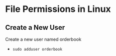 # File Permissions in Linux

## Create a New User
Create a new user named orderbook
- `sudo adduser orderbook`
